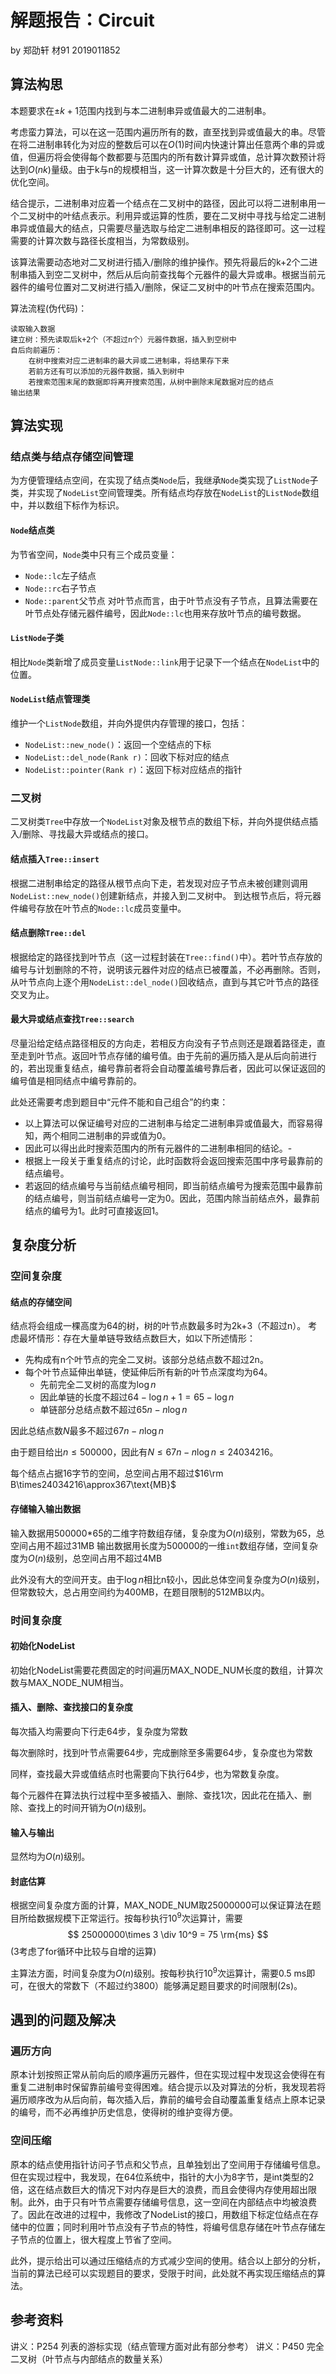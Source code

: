 # 解题报告：Circuit
by 郑劭轩 材91 2019011852

## 算法构思
本题要求在$\pm k+1$范围内找到与本二进制串异或值最大的二进制串。

考虑蛮力算法，可以在这一范围内遍历所有的数，直至找到异或值最大的串。尽管在将二进制串转化为对应的整数后可以在$O(1)$时间内快速计算出任意两个串的异或值，但遍历将会使得每个数都要与范围内的所有数计算异或值，总计算次数预计将达到$O(nk)$量级。由于k与n的规模相当，这一计算次数是十分巨大的，还有很大的优化空间。

结合提示，二进制串对应着一个结点在二叉树中的路径，因此可以将二进制串用一个二叉树中的叶结点表示。利用异或运算的性质，要在二叉树中寻找与给定二进制串异或值最大的结点，只需要尽量选取与给定二进制串相反的路径即可。这一过程需要的计算次数与路径长度相当，为常数级别。

该算法需要动态地对二叉树进行插入/删除的维护操作。预先将最后的k+2个二进制串插入到空二叉树中，然后从后向前查找每个元器件的最大异或串。根据当前元器件的编号位置对二叉树进行插入/删除，保证二叉树中的叶节点在搜索范围内。

算法流程(伪代码)：
```
读取输入数据
建立树：预先读取后k+2个（不超过n个）元器件数据，插入到空树中
自后向前遍历：
    在树中搜索对应二进制串的最大异或二进制串，将结果存下来
    若前方还有可以添加的元器件数据，插入到树中
    若搜索范围末尾的数据即将离开搜索范围，从树中删除末尾数据对应的结点
输出结果
```


## 算法实现

### 结点类与结点存储空间管理
为方便管理结点空间，在实现了结点类`Node`后，我继承`Node`类实现了`ListNode`子类，并实现了`NodeList`空间管理类。所有结点均存放在`NodeList`的`ListNode`数组中，并以数组下标作为标识。

#### `Node`结点类
为节省空间，`Node`类中只有三个成员变量：
- `Node::lc`左子结点
- `Node::rc`右子节点
- `Node::parent`父节点
对叶节点而言，由于叶节点没有子节点，且算法需要在叶节点处存储元器件编号，因此`Node::lc`也用来存放叶节点的编号数据。

#### `ListNode`子类
相比`Node`类新增了成员变量`ListNode::link`用于记录下一个结点在`NodeList`中的位置。

#### `NodeList`结点管理类
维护一个`ListNode`数组，并向外提供内存管理的接口，包括：
- `NodeList::new_node()`：返回一个空结点的下标
- `NodeList::del_node(Rank r)`：回收下标对应的结点
- `NodeList::pointer(Rank r)`：返回下标对应结点的指针

### 二叉树
二叉树类`Tree`中存放一个`NodeList`对象及根节点的数组下标，并向外提供结点插入/删除、寻找最大异或结点的接口。
#### 结点插入`Tree::insert`
根据二进制串给定的路径从根节点向下走，若发现对应子节点未被创建则调用`NodeList::new_node()`创建新结点，并接入到二叉树中。
到达根节点后，将元器件编号存放在叶节点的`Node::lc`成员变量中。

#### 结点删除`Tree::del`
根据给定的路径找到叶节点（这一过程封装在`Tree::find()`中）。若叶节点存放的编号与计划删除的不符，说明该元器件对应的结点已被覆盖，不必再删除。否则，从叶节点向上逐个用`NodeList::del_node()`回收结点，直到与其它叶节点的路径交叉为止。

#### 最大异或结点查找`Tree::search`
尽量沿给定结点路径相反的方向走，若相反方向没有子节点则还是跟着路径走，直至走到叶节点。返回叶节点存储的编号值。由于先前的遍历插入是从后向前进行的，若出现重复结点，编号靠前者将会自动覆盖编号靠后者，因此可以保证返回的编号值是相同结点中编号靠前的。

此处还需要考虑到题目中“元件不能和自己组合”的约束：
- 以上算法可以保证编号对应的二进制串与给定二进制串异或值最大，而容易得知，两个相同二进制串的异或值为0。
- 因此可以得出此时搜索范围内的所有元器件的二进制串相同的结论。-
- 根据上一段关于重复结点的讨论，此时函数将会返回搜索范围中序号最靠前的结点编号。
- 若返回的结点编号与当前结点编号相同，即当前结点编号为搜索范围中最靠前的结点编号，则当前结点编号一定为0。因此，范围内除当前结点外，最靠前结点的编号为1。此时可直接返回1。

## 复杂度分析
### 空间复杂度
#### 结点的存储空间
结点将会组成一棵高度为64的树，树的叶节点数最多时为2k+3（不超过n）。
考虑最坏情形：存在大量单链导致结点数巨大，如以下所述情形：
- 先构成有n个叶节点的完全二叉树。该部分总结点数不超过2n。
- 每个叶节点延伸出单链，使延伸后所有新的叶节点深度均为64。
    - 先前完全二叉树的高度为$\log n$
    - 因此单链的长度不超过$64-\log n + 1 = 65-\log n$
    - 单链部分总结点数不超过$65n-n\log n$

因此总结点数$N$最多不超过$67n-n\log n$

由于题目给出$n\le500000$，因此有$N\le67n-n\log n\le24034216$。

每个结点占据16字节的空间，总空间占用不超过$16\rm B\times24034216\approx367\text{MB}$

#### 存储输入输出数据
输入数据用500000*65的二维字符数组存储，复杂度为$O(n)$级别，常数为65，总空间占用不超过31MB
输出数据用长度为500000的一维`int`数组存储，空间复杂度为$O(n)$级别，总空间占用不超过4MB

此外没有大的空间开支。由于$\log n$相比n较小，因此总体空间复杂度为$O(n)$级别，但常数较大，总占用空间约为400MB，在题目限制的512MB以内。

### 时间复杂度
#### 初始化NodeList
初始化NodeList需要花费固定的时间遍历MAX_NODE_NUM长度的数组，计算次数与MAX_NODE_NUM相当。

#### 插入、删除、查找接口的复杂度
每次插入均需要向下行走64步，复杂度为常数

每次删除时，找到叶节点需要64步，完成删除至多需要64步，复杂度也为常数

同样，查找最大异或值结点时也需要向下执行64步，也为常数复杂度。

每个元器件在算法执行过程中至多被插入、删除、查找1次，因此花在插入、删除、查找上的时间开销为$O(n)$级别。

#### 输入与输出
显然均为$O(n)$级别。

#### 封底估算
根据空间复杂度方面的计算，MAX_NODE_NUM取25000000可以保证算法在题目所给数据规模下正常运行。按每秒执行$10^9$次运算计，需要
$$
25000000\times 3 \div 10^9 = 75 \rm{ms}
$$
(3考虑了for循环中比较与自增的运算)

主算法方面，时间复杂度为$O(n)$级别。按每秒执行$10^9$次运算计，需要0.5 ms即可，在很大的常数下（不超过约3800）能够满足题目要求的时间限制(2s)。

## 遇到的问题及解决
### 遍历方向
原本计划按照正常从前向后的顺序遍历元器件，但在实现过程中发现这会使得在有重复二进制串时保留靠前编号变得困难。结合提示以及对算法的分析，我发现若将遍历顺序改为从后向前，每次插入后，靠前的编号会自动覆盖重复结点上原本记录的编号，而不必再维护历史信息，使得树的维护变得方便。

### 空间压缩
原本的结点使用指针访问子节点和父节点，且单独划出了空间用于存储编号信息。但在实现过程中，我发现，在64位系统中，指针的大小为8字节，是int类型的2倍，这在结点数巨大的情况下对内存是巨大的浪费，而且会使得内存使用超出限制。此外，由于只有叶节点需要存储编号信息，这一空间在内部结点中均被浪费了。因此在改进的过程中，我修改了NodeList的接口，用数组下标定位结点在存储中的位置；同时利用叶节点没有子节点的特性，将编号信息存储在叶节点存储左子节点的位置上，很大程度上节省了空间。

此外，提示给出可以通过压缩结点的方式减少空间的使用。结合以上部分的分析，当前的算法已经可以实现题目的要求，受限于时间，此处就不再实现压缩结点的算法。

## 参考资料
讲义：P254 列表的游标实现（结点管理方面对此有部分参考）
讲义：P450 完全二叉树（叶节点与内部结点的数量关系）